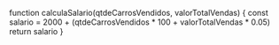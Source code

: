 function calculaSalario(qtdeCarrosVendidos, valorTotalVendas) {
const salario = 2000 + (qtdeCarrosVendidos * 100 + valorTotalVendas * 0.05)
return salario
}